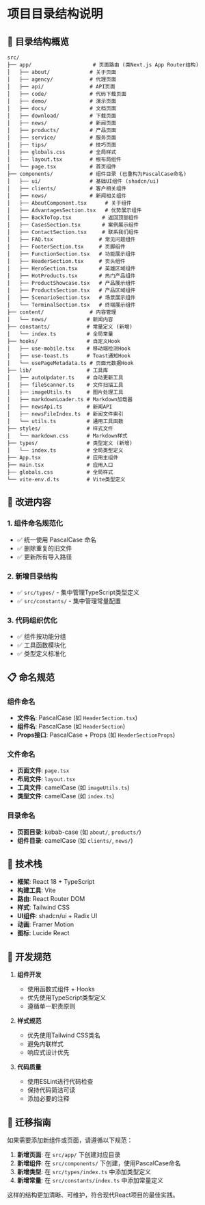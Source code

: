 # 项目目录结构说明

## 📁 目录结构概览

```
src/
├── app/                    # 页面路由 (类Next.js App Router结构)
│   ├── about/             # 关于页面
│   ├── agency/            # 代理页面
│   ├── api/               # API页面
│   ├── code/              # 代码下载页面
│   ├── demo/              # 演示页面
│   ├── docs/              # 文档页面
│   ├── download/          # 下载页面
│   ├── news/              # 新闻页面
│   ├── products/          # 产品页面
│   ├── service/           # 服务页面
│   ├── tips/              # 技巧页面
│   ├── globals.css        # 全局样式
│   ├── layout.tsx         # 根布局组件
│   └── page.tsx           # 首页组件
├── components/            # 组件目录 (已重构为PascalCase命名)
│   ├── ui/                # 基础UI组件 (shadcn/ui)
│   ├── clients/           # 客户相关组件
│   ├── news/              # 新闻相关组件
│   ├── AboutComponent.tsx      # 关于组件
│   ├── AdvantagesSection.tsx   # 优势展示组件
│   ├── BackToTop.tsx          # 返回顶部组件
│   ├── CasesSection.tsx       # 案例展示组件
│   ├── ContactSection.tsx     # 联系我们组件
│   ├── FAQ.tsx               # 常见问题组件
│   ├── FooterSection.tsx     # 页脚组件
│   ├── FunctionSection.tsx   # 功能展示组件
│   ├── HeaderSection.tsx     # 页头组件
│   ├── HeroSection.tsx       # 英雄区域组件
│   ├── HotProducts.tsx       # 热门产品组件
│   ├── ProductShowcase.tsx   # 产品展示组件
│   ├── ProductsSection.tsx   # 产品区域组件
│   ├── ScenarioSection.tsx   # 场景展示组件
│   └── TerminalSection.tsx   # 终端展示组件
├── content/               # 内容管理
│   └── news/             # 新闻内容
├── constants/            # 常量定义 (新增)
│   └── index.ts          # 全局常量
├── hooks/                # 自定义Hook
│   ├── use-mobile.tsx    # 移动端检测Hook
│   ├── use-toast.ts      # Toast通知Hook
│   └── usePageMetadata.ts # 页面元数据Hook
├── lib/                  # 工具库
│   ├── autoUpdater.ts    # 自动更新工具
│   ├── fileScanner.ts    # 文件扫描工具
│   ├── imageUtils.ts     # 图片处理工具
│   ├── markdownLoader.ts # Markdown加载器
│   ├── newsApi.ts        # 新闻API
│   ├── newsFileIndex.ts  # 新闻文件索引
│   └── utils.ts          # 通用工具函数
├── styles/               # 样式文件
│   └── markdown.css      # Markdown样式
├── types/                # 类型定义 (新增)
│   └── index.ts          # 全局类型定义
├── App.tsx               # 应用主组件
├── main.tsx              # 应用入口
├── globals.css           # 全局样式
└── vite-env.d.ts         # Vite类型定义
```

## 🔧 改进内容

### 1. 组件命名规范化
- ✅ 统一使用 PascalCase 命名
- ✅ 删除重复的旧文件
- ✅ 更新所有导入路径

### 2. 新增目录结构
- ✅ `src/types/` - 集中管理TypeScript类型定义
- ✅ `src/constants/` - 集中管理常量配置

### 3. 代码组织优化
- ✅ 组件按功能分组
- ✅ 工具函数模块化
- ✅ 类型定义标准化

## 📋 命名规范

### 组件命名
- **文件名**: PascalCase (如 `HeaderSection.tsx`)
- **组件名**: PascalCase (如 `HeaderSection`)
- **Props接口**: PascalCase + Props (如 `HeaderSectionProps`)

### 文件命名
- **页面文件**: `page.tsx`
- **布局文件**: `layout.tsx`
- **工具文件**: camelCase (如 `imageUtils.ts`)
- **类型文件**: camelCase (如 `index.ts`)

### 目录命名
- **页面目录**: kebab-case (如 `about/`, `products/`)
- **组件目录**: camelCase (如 `clients/`, `news/`)

## 🚀 技术栈

- **框架**: React 18 + TypeScript
- **构建工具**: Vite
- **路由**: React Router DOM
- **样式**: Tailwind CSS
- **UI组件**: shadcn/ui + Radix UI
- **动画**: Framer Motion
- **图标**: Lucide React

## 📝 开发规范

1. **组件开发**
   - 使用函数式组件 + Hooks
   - 优先使用TypeScript类型定义
   - 遵循单一职责原则

2. **样式规范**
   - 优先使用Tailwind CSS类名
   - 避免内联样式
   - 响应式设计优先

3. **代码质量**
   - 使用ESLint进行代码检查
   - 保持代码简洁可读
   - 添加必要的注释

## 🔄 迁移指南

如果需要添加新组件或页面，请遵循以下规范：

1. **新增页面**: 在 `src/app/` 下创建对应目录
2. **新增组件**: 在 `src/components/` 下创建，使用PascalCase命名
3. **新增类型**: 在 `src/types/index.ts` 中添加类型定义
4. **新增常量**: 在 `src/constants/index.ts` 中添加常量定义

这样的结构更加清晰、可维护，符合现代React项目的最佳实践。
